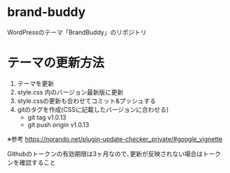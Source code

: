 # brand-buddy
WordPressのテーマ「BrandBuddy」のリポジトリ

# テーマの更新方法
1. テーマを更新
2. style.css 内のバージョン最新版に更新
3. style.cssの更新も合わせてコミット&プッシュする
4. gitのタグを作成(CSSに記載したバージョンに合わせる)
   - git tag v1.0.13
   - git push origin v1.0.13

※参考 https://norando.net/plugin-update-checker_private/#google_vignette

Githubのトークンの有効期限は3ヶ月なので､更新が反映されない場合はトークンを確認すること